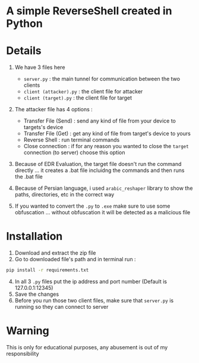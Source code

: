 # A simple ReverseShell created in Python 

# Details 
1. We have 3 files here 
    - ```server.py``` : the main tunnel for communication between the two clients
    - ```client (attacker).py``` : the client file for attacker
    - ```client (target).py``` : the client file for target

    
2. The attacker file has 4 options :
    - Transfer File (Send) : send any kind of file from your device to targets's device 
    - Transfer File (Get) : get any kind of file from target's device to yours
    - Reverse Shell : run terminal commands 
    - Close connection : if for any reason you wanted to close the ```target``` connection (to server) choose this option

3. Because of EDR Evaluation, the target file doesn't run the command directly ... it creates a .bat file incluidng the commands and then runs the .bat file 

4. Because of Persian language, i used ```arabic_reshaper``` library to show the paths, directories, etc in the correct way

5. If you wanted to convert the ```.py``` to ```.exe``` make sure to use some obfuscation ... without obfuscation it will be detected as a malicious file 


# Installation 

1. Download and extract the zip file
2. Go to downloaded file's path and in terminal run :
```bash
pip install -r requirements.txt
```
4. In all 3 ```.py``` files put the ip address and port number (Default is 127.0.0.1:12345)
5. Save the changes
6. Before you run those two client files, make sure that ```server.py``` is running so they can connect to server

# Warning 
This is only for educational purposes, any abusement is out of my responsibility
